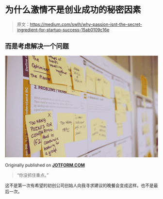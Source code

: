 # 为什么激情不是创业成功的秘密因素

> 原文：<https://medium.com/swlh/why-passion-isnt-the-secret-ingredient-for-startup-success-15ab0109c16e>

## 而是考虑解决一个问题

![](img/8381472e6205b3a750d993621d78fcf3.png)

Originally published on [**JOTFORM.COM**](http://jotform.com)

> “你没抓住重点。”

这不是第一次有希望的初创公司创始人向我寻求建议的晚餐会变成这样。也不是最后一次。